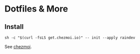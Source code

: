 Dotfiles & More
===============

Install
-------

    sh -c "$(curl -fsLS get.chezmoi.io)" -- init --apply raindev

See [chezmoi](https://www.chezmoi.io/).
